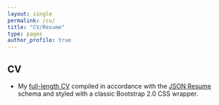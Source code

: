```yaml
---
layout: single
permalink: /cv/
title: "CV/Resume"
type: pages
author_profile: true
---
```


## CV
+ My [full-length CV](http://cv.carlvlewis.net) compiled in accordance with the [JSON Resume](http://jsonresume.org) schema and styled with a classic Bootstrap 2.0 CSS wrapper.
